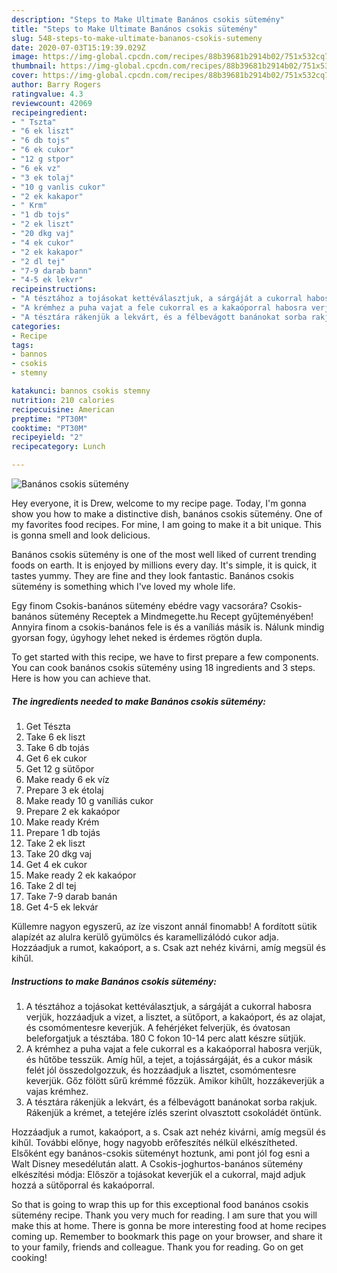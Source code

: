 ```yaml
---
description: "Steps to Make Ultimate Banános csokis sütemény"
title: "Steps to Make Ultimate Banános csokis sütemény"
slug: 548-steps-to-make-ultimate-bananos-csokis-sutemeny
date: 2020-07-03T15:19:39.029Z
image: https://img-global.cpcdn.com/recipes/88b39681b2914b02/751x532cq70/bananos-csokis-sutemeny-recept-foto.jpg
thumbnail: https://img-global.cpcdn.com/recipes/88b39681b2914b02/751x532cq70/bananos-csokis-sutemeny-recept-foto.jpg
cover: https://img-global.cpcdn.com/recipes/88b39681b2914b02/751x532cq70/bananos-csokis-sutemeny-recept-foto.jpg
author: Barry Rogers
ratingvalue: 4.3
reviewcount: 42069
recipeingredient:
- " Tszta"
- "6 ek liszt"
- "6 db tojs"
- "6 ek cukor"
- "12 g stpor"
- "6 ek vz"
- "3 ek tolaj"
- "10 g vanlis cukor"
- "2 ek kakapor"
- " Krm"
- "1 db tojs"
- "2 ek liszt"
- "20 dkg vaj"
- "4 ek cukor"
- "2 ek kakapor"
- "2 dl tej"
- "7-9 darab bann"
- "4-5 ek lekvr"
recipeinstructions:
- "A tésztához a tojásokat kettéválasztjuk, a sárgáját a cukorral habosra verjük, hozzáadjuk a vizet, a lisztet, a sütőport, a kakaóport, és az olajat, és csomómentesre keverjük. A fehérjéket felverjük, és óvatosan beleforgatjuk a tésztába. 180 C fokon 10-14 perc alatt készre sütjük."
- "A krémhez a puha vajat a fele cukorral es a kakaóporral habosra verjük, és hűtőbe tesszük. Amíg hűl, a tejet, a tojássárgáját, és a cukor másik felét jól összedolgozzuk, és hozzáadjuk a lisztet, csomómentesre keverjük. Gőz fölött sűrű krémmé főzzük. Amikor kihűlt, hozzákeverjük a vajas krémhez."
- "A tésztára rákenjük a lekvárt, és a félbevágott banánokat sorba rakjuk. Rákenjük a krémet, a tetejére ízlés szerint olvasztott csokoládét öntünk."
categories:
- Recipe
tags:
- bannos
- csokis
- stemny

katakunci: bannos csokis stemny 
nutrition: 210 calories
recipecuisine: American
preptime: "PT30M"
cooktime: "PT30M"
recipeyield: "2"
recipecategory: Lunch

---
```



![Banános csokis sütemény](https://img-global.cpcdn.com/recipes/88b39681b2914b02/751x532cq70/bananos-csokis-sutemeny-recept-foto.jpg)

Hey everyone, it is Drew, welcome to my recipe page. Today, I'm gonna show you how to make a distinctive dish, banános csokis sütemény. One of my favorites food recipes. For mine, I am going to make it a bit unique. This is gonna smell and look delicious.

Banános csokis sütemény is one of the most well liked of current trending foods on earth. It is enjoyed by millions every day. It's simple, it is quick, it tastes yummy. They are fine and they look fantastic. Banános csokis sütemény is something which I've loved my whole life.

Egy finom Csokis-banános sütemény ebédre vagy vacsorára? Csokis-banános sütemény Receptek a Mindmegette.hu Recept gyűjteményében! Annyira finom a csokis-banános fele is és a vaníliás másik is. Nálunk mindig gyorsan fogy, úgyhogy lehet neked is érdemes rögtön dupla.


To get started with this recipe, we have to first prepare a few components. You can cook banános csokis sütemény using 18 ingredients and 3 steps. Here is how you can achieve that.

<!--inarticleads1-->

##### The ingredients needed to make Banános csokis sütemény:

1. Get  Tészta
1. Take 6 ek liszt
1. Take 6 db tojás
1. Get 6 ek cukor
1. Get 12 g sütőpor
1. Make ready 6 ek víz
1. Prepare 3 ek étolaj
1. Make ready 10 g vaníliás cukor
1. Prepare 2 ek kakaópor
1. Make ready  Krém
1. Prepare 1 db tojás
1. Take 2 ek liszt
1. Take 20 dkg vaj
1. Get 4 ek cukor
1. Make ready 2 ek kakaópor
1. Take 2 dl tej
1. Take 7-9 darab banán
1. Get 4-5 ek lekvár


Küllemre nagyon egyszerű, az íze viszont annál finomabb! A fordított sütik alapízét az alulra kerülő gyümölcs és karamellizálódó cukor adja. Hozzáadjuk a rumot, kakaóport, a s. Csak azt nehéz kivárni, amíg megsül és kihűl. 

<!--inarticleads2-->

##### Instructions to make Banános csokis sütemény:

1. A tésztához a tojásokat kettéválasztjuk, a sárgáját a cukorral habosra verjük, hozzáadjuk a vizet, a lisztet, a sütőport, a kakaóport, és az olajat, és csomómentesre keverjük. A fehérjéket felverjük, és óvatosan beleforgatjuk a tésztába. 180 C fokon 10-14 perc alatt készre sütjük.
1. A krémhez a puha vajat a fele cukorral es a kakaóporral habosra verjük, és hűtőbe tesszük. Amíg hűl, a tejet, a tojássárgáját, és a cukor másik felét jól összedolgozzuk, és hozzáadjuk a lisztet, csomómentesre keverjük. Gőz fölött sűrű krémmé főzzük. Amikor kihűlt, hozzákeverjük a vajas krémhez.
1. A tésztára rákenjük a lekvárt, és a félbevágott banánokat sorba rakjuk. Rákenjük a krémet, a tetejére ízlés szerint olvasztott csokoládét öntünk.


Hozzáadjuk a rumot, kakaóport, a s. Csak azt nehéz kivárni, amíg megsül és kihűl. További előnye, hogy nagyobb erőfeszítés nélkül elkészítheted. Elsőként egy banános-csokis süteményt hoztunk, ami pont jól fog esni a Walt Disney mesedélután alatt. A Csokis-joghurtos-banános sütemény elkészítési módja: Először a tojásokat keverjük el a cukorral, majd adjuk hozzá a sütőporral és kakaóporral. 

So that is going to wrap this up for this exceptional food banános csokis sütemény recipe. Thank you very much for reading. I am sure that you will make this at home. There is gonna be more interesting food at home recipes coming up. Remember to bookmark this page on your browser, and share it to your family, friends and colleague. Thank you for reading. Go on get cooking!

